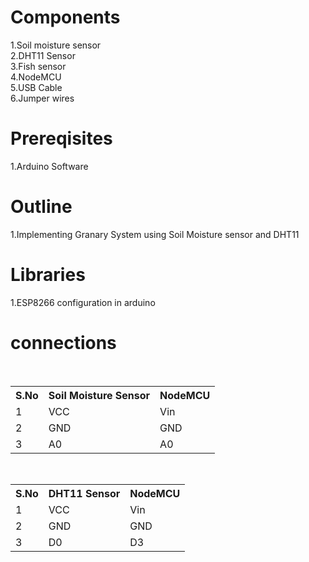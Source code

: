# Components
1.Soil moisture sensor<br>
2.DHT11 Sensor<br>
3.Fish sensor<br>
4.NodeMCU<br>
5.USB Cable<br>
6.Jumper wires<br>

# Prereqisites
1.Arduino Software<br>


# Outline
1.Implementing Granary System using Soil Moisture sensor and DHT11


# Libraries
1.ESP8266 configuration in arduino<br>

# connections
<table>
  <tr>
    <th>S.No</th>
    <th>Soil Moisture Sensor</th>
    <th>NodeMCU</th>
  </tr>
  <tr>
    <td>1</td>
    <td>VCC</td>
    <td>Vin</td>
  </tr>
  <tr>
    <td>2</td>
    <td>GND</td>
    <td>GND</td>
  </tr>
  <tr>
    <td>3</td>
    <td>A0</td>
    <td>A0</td>
  </tr>
  </table>
  
  <table>
  <tr>
    <th>S.No</th>
    <th>DHT11 Sensor</th>
    <th>NodeMCU</th>
  </tr>
  <tr>
    <td>1</td>
    <td>VCC</td>
    <td>Vin</td>
  </tr>
  <tr>
    <td>2</td>
    <td>GND</td>
    <td>GND</td>
  </tr>
  <tr>
    <td>3</td>
    <td>D0</td>
    <td>D3</td>
  </tr>
  </table>
